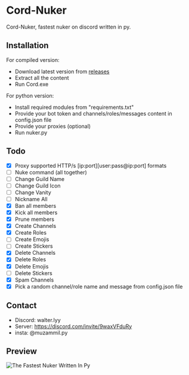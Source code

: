 # Cord-Nuker
Cord-Nuker, fastest nuker on discord written in py.
## Installation
For compiled version:

- Download latest version from [releases](https://github.com/Walterlyy/Cord-Nuker)
- Extract all the content
- Run Cord.exe

For python version:

- Install required modules from "requirements.txt"
- Provide your bot token and channels/roles/messages content in config.json file
- Provide your proxies (optional)
- Run nuker.py
## Todo
- [x] Proxy supported HTTP/s [ip:port][user:pass@ip:port] formats
- [ ] Nuke command (all together)
- [ ] Change Guild Name
- [ ] Change Guild Icon
- [ ] Change Vanity
- [ ] Nickname All
- [x] Ban all members
- [x] Kick all members
- [x] Prune members
- [x] Create Channels
- [x] Create Roles
- [ ] Create Emojis
- [ ] Create Stickers
- [x] Delete Channels
- [x] Delete Roles
- [x] Delete Emojis
- [ ] Delete Stickers
- [x] Spam Channels
- [x] Pick a random channel/role name and message from config.json file
## Contact
- Discord: walter.lyy
- Server: https://discord.com/invite/9waxVFduRy
- insta: @muzammil.py
## Preview
![The Fastest Nuker Written In Py](imags/your-image.png)
